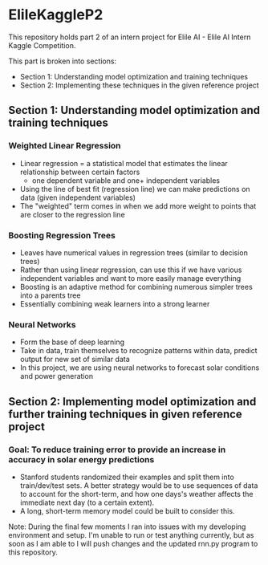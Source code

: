 # ElileKaggleP2
This repository holds part 2 of an intern project for Elile AI - Elile AI Intern Kaggle Competition.

This part is broken into sections:
- Section 1: Understanding model optimization and training techniques
- Section 2: Implementing these techniques in the given reference project

## Section 1: Understanding model optimization and training techniques

### Weighted Linear Regression
- Linear regression = a statistical model that estimates the linear relationship between certain factors
  - one dependent variable and one+ independent variables
- Using the line of best fit (regression line) we can make predictions on data (given independent variables)
- The "weighted" term comes in when we add more weight to points that are closer to the regression line

### Boosting Regression Trees
- Leaves have numerical values in regression trees (similar to decision trees)
- Rather than using linear regression, can use this if we have various independent variables and want to more easily manage everything
- Boosting is an adaptive method for combining numerous simpler trees into a parents tree
- Essentially combining weak learners into a strong learner

### Neural Networks
- Form the base of deep learning
- Take in data, train themselves to recognize patterns within data, predict output for new set of similar data
- In this project, we are using neural networks to forecast solar conditions and power generation

## Section 2: Implementing model optimization and further training techniques in given reference project

### Goal: To reduce training error to provide an increase in accuracy in solar energy predictions

- Stanford students randomized their examples and split them into train/dev/test sets. A better strategy would be to use sequences of data to account for the short-term, and how one days's weather affects the immediate next day (to a certain extent).
- A long, short-term memory model could be built to consider this.

Note: During the final few moments I ran into issues with my developing environment and setup. I'm unable to run or test anything currently, but as soon as I am able to I will push changes and the updated rnn.py program to this repository.
